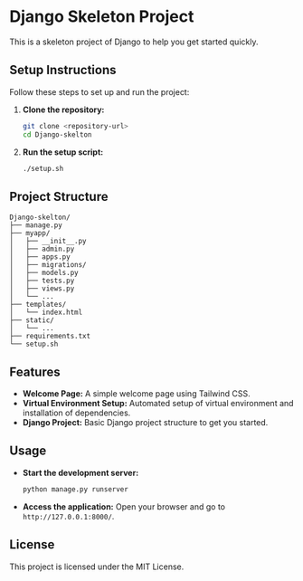 # Django Skeleton Project

This is a skeleton project of Django to help you get started quickly.

## Setup Instructions

Follow these steps to set up and run the project:

1. **Clone the repository:**
    ```bash
    git clone <repository-url>
    cd Django-skelton
    ```

2. **Run the setup script:**
    ```bash
    ./setup.sh
    ```

## Project Structure

```
Django-skelton/
├── manage.py
├── myapp/
│   ├── __init__.py
│   ├── admin.py
│   ├── apps.py
│   ├── migrations/
│   ├── models.py
│   ├── tests.py
│   ├── views.py
│   └── ...
├── templates/
│   └── index.html
├── static/
│   └── ...
├── requirements.txt
└── setup.sh
```

## Features

- **Welcome Page:** A simple welcome page using Tailwind CSS.
- **Virtual Environment Setup:** Automated setup of virtual environment and installation of dependencies.
- **Django Project:** Basic Django project structure to get you started.

## Usage

- **Start the development server:**
    ```bash
    python manage.py runserver
    ```

- **Access the application:**
    Open your browser and go to `http://127.0.0.1:8000/`.

## License

This project is licensed under the MIT License.
